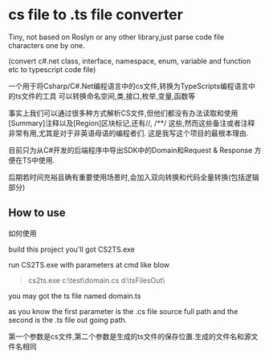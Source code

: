 # cs file to .ts file converter
Tiny, not based on Roslyn or any other library,just parse code file characters one by one.

(convert c#.net class, interface, namespace, enum, variable and function etc to typescript code file)


一个用于将Csharp/C#.Net编程语言中的cs文件,转换为TypeScripts编程语言中的ts文件的工具
可以转换命名空间,类,接口,枚举,变量,函数等

事实上我们可以通过很多种方式解析CS文件,但他们都没有办法读取和使用[Summary]注释以及[Region]区块标记,还有//, /**/ 这些,然而这些备注或者注释非常有用,尤其是对于非英语母语的编程者们.
这是我写这个项目的最根本理由.

目前只为从C#开发的后端程序中导出SDK中的Domain和Request & Response
方便在TS中使用.

后期若时间充裕且确有重要使用场景时,会加入双向转换和代码全量转换(包括逻辑部分)

## **How to use**

如何使用

build this project you'll got CS2TS.exe

run CS2TS.exe with parameters at cmd like blow

>cs2ts.exe c:\test\domain.cs d:\tsFilesOut\

you may got the ts file named domain.ts

as you know the first parameter is the .cs file source full path
and the second is the .ts file out going path.

第一个参数是cs文件,第二个参数是生成的ts文件的保存位置.生成的文件名和源文件名相同
